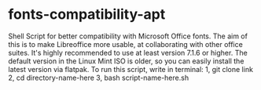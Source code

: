 # fonts-compatibility-apt
Shell Script for better compatibility with Microsoft Office fonts.
The aim of this is to make Libreoffice more usable, at collaborating with other office suites. 
It's highly recommended to use at least version 7.1.6 or higher. 
The default version in the Linux Mint ISO is older, so you can easily install the latest version via flatpak.
To run this script, write in terminal: 
		1, git clone link
    2, cd directory-name-here 
		3, bash script-name-here.sh
			
